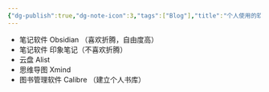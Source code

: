 ```yaml
---
{"dg-publish":true,"dg-note-icon":3,"tags":["Blog"],"title":"个人使用的软件","permalink":"/🌑Journal_手札/严选/My Soft/","dgPassFrontmatter":true,"noteIcon":3,"created":"2024-08-26T08:05:36.997+08:00","updated":"2024-09-17T16:56:13.598+08:00"}
---
```


- 笔记软件 Obsidian （喜欢折腾，自由度高）
- 笔记软件 印象笔记（不喜欢折腾）
- 云盘 Alist
- 思维导图 Xmind
- 图书管理软件 Calibre （建立个人书库）